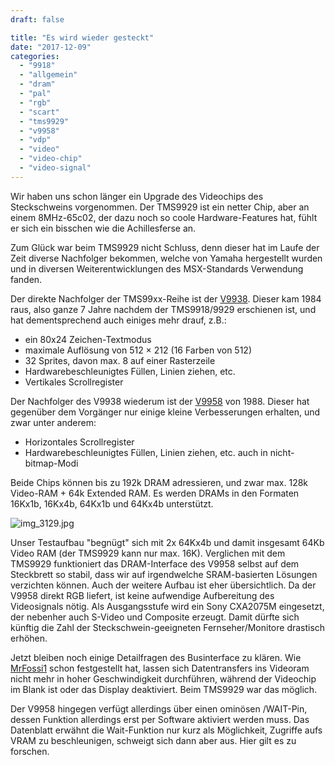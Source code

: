 ```yaml
---
draft: false

title: "Es wird wieder gesteckt"
date: "2017-12-09"
categories: 
  - "9918"
  - "allgemein"
  - "dram"
  - "pal"
  - "rgb"
  - "scart"
  - "tms9929"
  - "v9958"
  - "vdp"
  - "video"
  - "video-chip"
  - "video-signal"
---
```


Wir haben uns schon länger ein Upgrade des Videochips des Steckschweins vorgenommen. Der TMS9929 ist ein netter Chip, aber an einem 8MHz-65c02, der dazu noch so coole Hardware-Features hat, fühlt er sich ein bisschen wie die Achillesferse an.

Zum Glück war beim TMS9929 nicht Schluss, denn dieser hat im Laufe der Zeit diverse Nachfolger bekommen, welche von Yamaha hergestellt wurden und in diversen Weiterentwicklungen des MSX-Standards Verwendung fanden.

Der direkte Nachfolger der TMS99xx-Reihe ist der [V9938](https://en.wikipedia.org/wiki/Yamaha_V9938). Dieser kam 1984 raus, also ganze 7 Jahre nachdem der TMS9918/9929 erschienen ist, und hat dementsprechend auch einiges mehr drauf, z.B.:

- ein 80x24 Zeichen-Textmodus
- maximale Auflösung von 512 × 212 (16 Farben von 512)
- 32 Sprites, davon max. 8 auf einer Rasterzeile
- Hardwarebeschleunigtes Füllen, Linien ziehen, etc.
- Vertikales Scrollregister

Der Nachfolger des V9938 wiederum ist der [V9958](https://en.wikipedia.org/wiki/Yamaha_V9958) von 1988. Dieser hat gegenüber dem Vorgänger nur einige kleine Verbesserungen erhalten, und zwar unter anderem:

- Horizontales Scrollregister
- Hardwarebeschleunigtes Füllen, Linien ziehen, etc. auch in nicht-bitmap-Modi

Beide Chips können bis zu 192k DRAM adressieren, und zwar max. 128k Video-RAM + 64k Extended RAM. Es werden DRAMs in den Formaten 16Kx1b, 16Kx4b, 64Kx1b und 64Kx4b unterstützt.

![img_3129.jpg](images/img_3129-e1512817894665.jpg)

Unser Testaufbau "begnügt" sich mit 2x 64Kx4b und damit insgesamt 64Kb Video RAM (der TMS9929 kann nur max. 16K). Verglichen mit dem TMS9929 funktioniert das DRAM-Interface des V9958 selbst auf dem Steckbrett so stabil, dass wir auf irgendwelche SRAM-basierten Lösungen verzichten können. Auch der weitere Aufbau ist eher übersichtlich. Da der V9958 direkt RGB liefert, ist keine aufwendige Aufbereitung des Videosignals nötig. Als Ausgangsstufe wird ein Sony CXA2075M eingesetzt, der nebenher auch S-Video und Composite erzeugt. Damit dürfte sich künftig die Zahl der Steckschwein-geeigneten Fernseher/Monitore drastisch erhöhen.

Jetzt bleiben noch einige Detailfragen des Businterface zu klären. Wie [MrFossi1](http://lc64.blogspot.de/2015/04/v9938-with-rgb-output.html) schon festgestellt hat, lassen sich Datentransfers ins Videoram nicht mehr in hoher Geschwindigkeit durchführen, während der Videochip im Blank ist oder das Display deaktiviert. Beim TMS9929 war das möglich.

Der V9958 hingegen verfügt allerdings über einen ominösen /WAIT-Pin, dessen Funktion allerdings erst per Software aktiviert werden muss. Das Datenblatt erwähnt die Wait-Funktion nur kurz als Möglichkeit, Zugriffe aufs VRAM zu beschleunigen, schweigt sich dann aber aus. Hier gilt es zu forschen.
